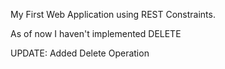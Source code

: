 My First Web Application using REST Constraints.

As of now I haven't implemented DELETE

UPDATE: Added  Delete Operation